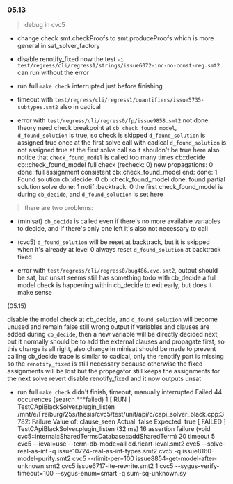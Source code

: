 ### 05.13

> debug in cvc5

- change check smt.checkProofs to smt.produceProofs which is more general in sat_solver_factory

- disable renotify_fixed
  now the test `-i test/regress/cli/regress1/strings/issue6072-inc-no-const-reg.smt2` can run without the error

- run full `make check`
  interrupted just before finishing

- timeout with `test/regress/cli/regress1/quantifiers/issue5735-subtypes.smt2`
  also in cadical

- error with `test/regress/cli/regress0/fp/issue9858.smt2`
  not done: theory need check
  breakpoint at `cb_check_found_model`, `d_found_solution` is true, so check is skipped
  `d_found_solution` is assigned true once at the first solve call
  with cadical `d_found_solution` is not assigned true at the first solve call
  so it shouldn't be true here
  also notice that `check_found_model` is called too many times
    cb::decide
      cb::check_found_model
      full check (recheck: 0)
      new propagations: 0
      done: full assignment consistent
      cb::check_found_model end: done: 1
      Found solution
    cb::decide: 0
    cb::check_found_model
    done: found partial solution
    solve done: 1
    notif::backtrack: 0
  the first check_found_model is during `cb_decide`, and `d_found_solution` is set here
> there are two problems:
  - (minisat) `cb_decide` is called even if there's no more available variables to decide, and if there's only one left it's also not necessary to call
  - (cvc5) `d_found_solution` will be reset at backtrack, but it is skipped when it's already at level 0
  always reset `d_found_solution` at backtrack
  fixed

- error with `test/regress/cli/regress0/bug486.cvc.smt2`, output should be sat, but unsat
  seems still has something todo with cb_decide
  a full model check is happening within cb_decide to exit early, but does it make sense

(05.15)

  disable the model check at cb_decide, and `d_found_solution` will become unused and remain false
  still wrong output
  if variables and clauses are added during `cb_decide`, then a new variable will be directly decided next, but it normally should be to add the external clauses and propagate first, so this change is all right, also change in minisat should be made to prevent calling cb_decide
  trace is similar to cadical, only the renotify part is missing
  so the `renotify_fixed` is still necessary because otherwise the fixed assignments will be lost
  but the propagator still keeps the assignments for the next solve
  revert disable renotify_fixed and it now outputs unsat

- run full `make check`
  didn't finish, timeout, manually interrupted
  Failed 44 occurences (search ***failed)
  1 
    [ RUN      ] TestCApiBlackSolver.plugin_listen
    /mnt/e/Freiburg/25s/thesis/cvc5/test/unit/api/c/capi_solver_black.cpp:3782: Failure
    Value of: clause_seen
      Actual: false
    Expected: true
    [  FAILED  ] TestCApiBlackSolver.plugin_listen (32 ms)
  16
    assertion failure (void cvc5::internal::SharedTermsDatabase::addSharedTerm)
  20
    timeout
  5
    cvc5 --ieval=use --term-db-mode=all dd.ricart-ieval.smt2
    cvc5 --solve-real-as-int -q issue10724-real-as-int-types.smt2
    cvc5 -q issue8160-model-purify.smt2
    cvc5 --rlimit-per=100 issue8854-get-model-after-unknown.smt2
    cvc5 issue6717-ite-rewrite.smt2
  1
    cvc5 --sygus-verify-timeout=100 --sygus-enum=smart -q sum-sq-unknown.sy

